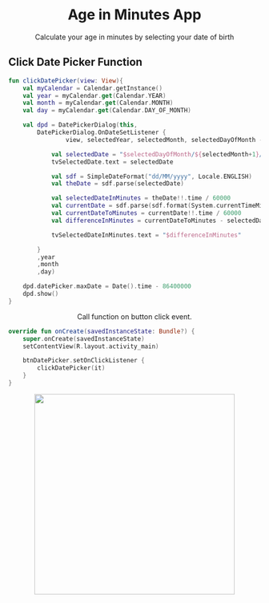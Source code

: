 <h1 align="center"> Age in Minutes App </h1>
<p align="center"> Calculate your age in minutes by selecting your date of birth </p>

## Click Date Picker Function
```kotlin
fun clickDatePicker(view: View){
    val myCalendar = Calendar.getInstance()
    val year = myCalendar.get(Calendar.YEAR)
    val month = myCalendar.get(Calendar.MONTH)
    val day = myCalendar.get(Calendar.DAY_OF_MONTH)

    val dpd = DatePickerDialog(this,
        DatePickerDialog.OnDateSetListener {
                view, selectedYear, selectedMonth, selectedDayOfMonth ->

            val selectedDate = "$selectedDayOfMonth/${selectedMonth+1}/$selectedYear"
            tvSelectedDate.text = selectedDate

            val sdf = SimpleDateFormat("dd/MM/yyyy", Locale.ENGLISH)
            val theDate = sdf.parse(selectedDate)

            val selectedDateInMinutes = theDate!!.time / 60000
            val currentDate = sdf.parse(sdf.format(System.currentTimeMillis()))
            val currentDateToMinutes = currentDate!!.time / 60000
            val differenceInMinutes = currentDateToMinutes - selectedDateInMinutes

            tvSelectedDateInMinutes.text = "$differenceInMinutes"

        }
        ,year
        ,month
        ,day)

    dpd.datePicker.maxDate = Date().time - 86400000
    dpd.show()
}
```
<p align="center"> Call function on button click event. </p>

```kotlin
override fun onCreate(savedInstanceState: Bundle?) {
    super.onCreate(savedInstanceState)
    setContentView(R.layout.activity_main)

    btnDatePicker.setOnClickListener {
        clickDatePicker(it)
    }
}
```

<p align="center">
  <img src='https://github.com/ayhanunal/AgeInMinutes-App/blob/main/ss/screen_record.gif' width=400 heihgt=500> 
</p>

